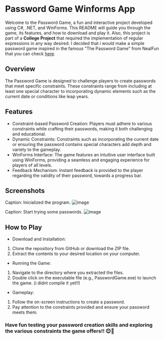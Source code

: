 # Password Game Winforms App
Welcome to the Password Game, a fun and interactive project developed using C#, .NET, and WinForms. This README will guide you through the game, its features, and how to download and play it.
Also, this project is part of a **College Project** that required the implementation of regular expressions in any way desired.
I decided that i would make a simple password game inspired in the famous "The Password Game" from NealFun that you can check [here](https://neal.fun/password-game/).

## Overview
The Password Game is designed to challenge players to create passwords that meet specific constraints. 
These constraints range from including at least one special character to incorporating dynamic elements such as the current date or conditions like leap years.

## Features
- Constraint-based Password Creation: Players must adhere to various constraints while crafting their passwords, making it both challenging and educational.
- Dynamic Constraints: Constraints such as incorporating the current date or ensuring the password contains special characters add depth and variety to the gameplay.
- WinForms Interface: The game features an intuitive user interface built using WinForms, providing a seamless and engaging experience for players of all levels.
- Feedback Mechanism: Instant feedback is provided to the player regarding the validity of their password, towards a progress bar.

## Screenshots

Caption: Inicialized the program.
![image](https://github.com/gtadayukey/PasswordGameWinformsApp/assets/100155376/e1c6e14e-8429-4618-a017-a079e8c32d2b)


Caption: Start trying some passwords.
![image](https://github.com/gtadayukey/PasswordGameWinformsApp/assets/100155376/b4e554af-d39a-47c6-af97-cea46e4fba24)


## How to Play
- Download and Installation:
1. Clone the repository from GitHub or download the ZIP file.
2. Extract the contents to your desired location on your computer.
   
- Running the Game:
1. Navigate to the directory where you extracted the files.
2. Double click on the executable file (e.g., PasswordGame.exe) to launch the game. (i didnt compile it yet!!)
   
- Gameplay:
1. Follow the on-screen instructions to create a password.
2. Pay attention to the constraints provided and ensure your password meets them.

### Have fun testing your password creation skills and exploring the various constraints the game offers!! 😊🤙
